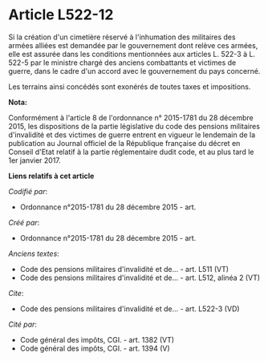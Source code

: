 # Article L522-12

Si la création d'un cimetière réservé à l'inhumation des militaires des armées alliées est demandée par le gouvernement dont
relève ces armées, elle est assurée dans les conditions mentionnées aux articles L. 522-3 à L. 522-5 par le ministre chargé
des anciens combattants et victimes de guerre, dans le cadre d'un accord avec le gouvernement du pays concerné.

Les terrains ainsi concédés sont exonérés de toutes taxes et impositions.

**Nota:**

Conformément à l'article 8 de l'ordonnance n° 2015-1781 du 28 décembre 2015, les dispositions de la partie législative du
code des pensions militaires d'invalidité et des victimes de guerre entrent en vigueur le lendemain de la publication au
Journal officiel de la République française du décret en Conseil d'Etat relatif à la partie réglementaire dudit code, et au
plus tard le 1er janvier 2017.

**Liens relatifs à cet article**

_Codifié par_:

  - Ordonnance n°2015-1781 du 28 décembre 2015 - art.

_Créé par_:

  - Ordonnance n°2015-1781 du 28 décembre 2015 - art.

_Anciens textes_:

  - Code des pensions militaires d'invalidité et de... - art. L511 (VT)
  - Code des pensions militaires d'invalidité et de... - art. L512, alinéa 2  (VT)

_Cite_:

  - Code des pensions militaires d'invalidité et de... - art. L522-3 (VD)

_Cité par_:

  - Code général des impôts, CGI. - art. 1382 (VT)
  - Code général des impôts, CGI. - art. 1394 (V)
